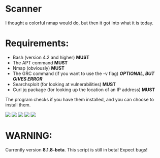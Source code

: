 # Scanner
I thought a colorful nmap would do, but then it got into what it is today.

# Requirements:
- Bash (version 4.2 and higher)                                                          **MUST**
- The APT command                                                                        **MUST**
- Nmap (obviously)                                                                       **MUST**
- The GRC command (if you want to use the -v flag)                                      ***OPTIONAL, BUT GIVES ERROR***
- Searchsploit (for looking at vulnerabilities)                                          **MUST**
- Curl jq package (for looking up the location of an IP address)                         **MUST**

The program checks if you have them installed, and you can choose to install them.

![](https://user-images.githubusercontent.com/64438056/80490409-94d45d80-8961-11ea-9b8a-7ddc21f1d0fb.png)
![](https://user-images.githubusercontent.com/64438056/80490413-9867e480-8961-11ea-87ab-88d24698b50e.png)
![](https://user-images.githubusercontent.com/64438056/80490415-99007b00-8961-11ea-80a3-032d2aa5346c.png)
![](https://user-images.githubusercontent.com/64438056/80490419-99991180-8961-11ea-8cff-6fecbdfdb792.png)
![](https://user-images.githubusercontent.com/64438056/80490429-9bfb6b80-8961-11ea-900f-b9b3cccb5f6d.png)


# WARNING:

Currently version **8.1.8-beta**.
This script is still in beta! Expect bugs!
